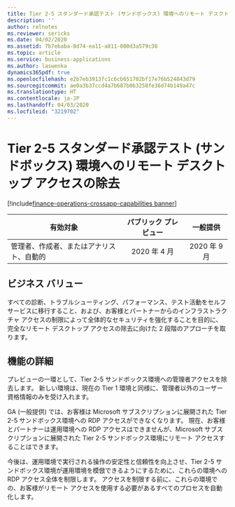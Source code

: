 ```yaml
---
title: Tier 2-5 スタンダード承認テスト (サンドボックス) 環境へのリモート デスクトップ アクセスの除去
description: ''
author: relnotes
ms.reviewer: sericks
ms.date: 04/02/2020
ms.assetid: 7b7ebaba-8d74-ea11-a811-000d3a579c38
ms.topic: article
ms.service: business-applications
ms.author: laswenka
dynamics365pdf: true
ms.openlocfilehash: e2b7eb3913fc1c6cb651702bf17e76b524843d79
ms.sourcegitcommit: ae0a3b37ccd4a7b687b0b3258fe36d74b149a47c
ms.translationtype: HT
ms.contentlocale: ja-JP
ms.lasthandoff: 04/03/2020
ms.locfileid: "3219702"
---
```

# <a name="removing-remote-desktop-access-to-tier-2-5-standard-acceptance-test-or-sandbox-environments"></a>Tier 2-5 スタンダード承認テスト (サンドボックス) 環境へのリモート デスクトップ アクセスの除去
[!include[finance-operations-crossapp-capabilities banner](../includes/finance-operations-crossapp-capabilities.md)]

| 有効対象    |  パブリック プレビュー | 一般提供 | 
| ---------- | :----------: |:----------: |
|管理者、作成者、またはアナリスト、自動的|2020 年 4 月| 2020 年 9 月|


## <a name="business-value"></a>ビジネス バリュー
<!-- bv start -->
すべての診断、トラブルシューティング、パフォーマンス、テスト活動をセルフサービスに移行すること、および、お客様とパートナーからのインフラストラクチャ アクセスの制限によって全体的なセキュリティを強化することを目的に、完全なリモート デスクトップ アクセスの除去に向けた 2 段階のアプローチを取ります。
<!-- bv end -->



## <a name="feature-details"></a>機能の詳細
<!--feature detail start -->
プレビューの一環として、Tier 2-5 サンドボックス環境への管理者アクセスを除去します。 新しい環境は、現在の Tier 1 環境と同様に、管理者以外のユーザー資格情報のみを受け入れます。  

GA (一般提供) では、お客様は Microsoft サブスクリプションに展開された Tier 2-5 サンドボックス環境への RDP アクセスができなくなります。 現在、お客様とパートナーは運用環境への RDP アクセスはできませんが、Microsoft サブスクリプションに展開された Tier 2-5 サンドボックス環境にリモート アクセスすることはできます。 

今後は、運用環境で実行される操作の安定性と信頼性を向上させ、Tier 2-5 サンドボックス環境が運用環境を模倣できるようにするために、これらの環境への RDP アクセス全体を制限します。 アクセスを制限する前に、これらの環境での、お客様がリモート アクセスを使用する必要があるすべてのプロセスを自動化します。
<!--feature detail end -->









